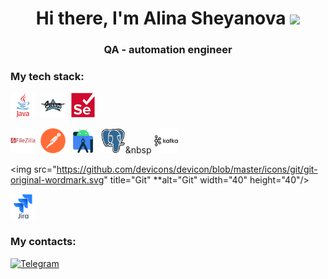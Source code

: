 <h1 align="center">Hi there, I'm Alina Sheyanova
<img src="https://github.com/blackcater/blackcater/raw/main/images/Hi.gif" height="32"/></h1>
<h3 align="center">QA - automation engineer</h3>

### My tech stack: 
<div>

<img src="https://github.com/devicons/devicon/blob/master/icons/java/java-original-wordmark.svg" width="40" height="40" />&nbsp;
<img src="https://github.com/devicons/devicon/blob/master/icons/groovy/groovy-original.svg"  width="40" height="40" />&nbsp;
 <img src="https://github.com/devicons/devicon/blob/master/icons/selenium/selenium-original.svg" title="Selenium" alt="Selenium" width="40" height="40"/>&nbsp; 
 

  <img src="https://github.com/devicons/devicon/blob/master/icons/filezilla/filezilla-plain-wordmark.svg" alt="DBeaver" width="40" height="40" />&nbsp;
 <img src="https://github.com/qajenna/qajenna/blob/main/icons/Postman.png" alt="Postman" width="40" height="40"/>&nbsp;
  <img src="https://github.com/devicons/devicon/blob/master/icons/androidstudio/androidstudio-original.svg" title="Androidstudio"  alt="Androidstudio" width="40" height="40"/>&nbsp;
  <img src="https://github.com/devicons/devicon/blob/master/icons/postgresql/postgresql-original.svg" title="postgresql" alt="postgresql" width="40" height="40"/>&nbsp
  <img src="https://github.com/devicons/devicon/blob/master/icons/apachekafka/apachekafka-original-wordmark.svg" width="40" height="40" />&nbsp;

  
  <img src="https://github.com/devicons/devicon/blob/master/icons/git/git-original-wordmark.svg" title="Git" **alt="Git" width="40" height="40"/>
</div>
  <img src="https://github.com/devicons/devicon/blob/master/icons/jira/jira-original-wordmark.svg" title="jira" alt="jira" width="40" height="40"/>&nbsp;
 

  

### My contacts:
<div id="badges">

  <a href="https://t.me/magicvolf">
    <img src="https://td-odegda.ru/images/logo/telegram2.png" height="60" alt="Telegram"/>
  </a>

</div>

